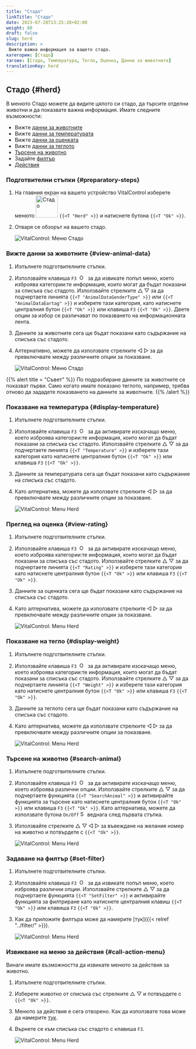 ```yaml
---
title: "Стадо"
linkTitle: "Стадо"
date: 2023-07-28T13:25:28+02:00
weight: 80
draft: false
slug: herd
description: >
 Вижте важна информация за вашето стадо.
категории: [Стадо]
тагове: [Стадо, Температура, Тегло, Оценка, Данни за животните]
translationKey: herd
---
```

## Стадо {#herd}

В менюто Стадо можете да видите цялото си стадо, да търсите отделни животни и да показвате важна информация. Имате следните възможности:

- Вижте [данни за животните](#view-animal-data)
- Вижте [данни за температурата](#display-temperature)
- Вижте [данни за оценката](#view-rating)
- Вижте [данни за теглото](#display-weight)
- [Търсене на животно](#search-animal)
- Задайте [филтър](#set-filter)
- [Действия](#call-action-menu)

### Подготвителни стъпки {#preparatory-steps}

1. На главния екран на вашето устройство VitalControl изберете менюто <img src="/icons/main/herd.svg" width="60" align="bottom" alt="Стадо" /> `{{<T "Herd" >}}` и натиснете бутона `{{<T "Ok" >}}`.

2. Отваря се обзорът на вашето стадо.

    ![VitalControl: Меню Стадо](images/herde.png "Стадо")

### Вижте данни за животните {#view-animal-data}

1. Изпълнете подготвителните стъпки.

2. Използвайте клавиша `F3` &nbsp;<img src="/icons/footer/open-popup.svg" width="15" align="bottom" alt="Отвори попъп" />&nbsp; за да извикате попъп меню, което изброява категории:те информация, които могат да бъдат показани за списъка със стадото. Използвайте стрелките △ ▽ за да подчертаете линията `{{<T "AnimalDataGenderType" >}}` или `{{<T "AnimalDataEartag" >}}` и изберете тази категория, като натиснете централния бутон `{{<T "Ok" >}}` или клавиша `F3` `{{<T "Ok" >}}`. Двете опции за избор се различават по показването на информационната лента.

3. Данните за животните сега ще бъдат показани като съдържание на списъка със стадото.

4. Алтернативно, можете да използвате стрелките ◁ ▷ за да превключвате между различните опции за показване.

    ![VitalControl: Меню Стадо](images/animaldata.png "Вижте данни за животните")

{{% alert title = "Съвет" %}}
По подразбиране данните за животните се показват първи. Само когато имате показано теглото, например, трябва отново да зададете показването на данните за животните.
{{% /alert %}}

### Показване на температура {#display-temperature}

1. Изпълнете подготвителните стъпки.

2. Използвайте клавиша `F3` &nbsp;<img src="/icons/footer/open-popup.svg" width="15" align="bottom" alt="Open popup" />&nbsp; за да активирате изскачащо меню, което изброява категории:те информация, които могат да бъдат показани за списъка със стадото. Използвайте стрелките △ ▽ за да подчертаете линията `{{<T "Temperature" >}}` и изберете тази категория като натиснете централния бутон `{{<T "Ok" >}}` или клавиша `F3` `{{<T "Ok" >}}`.

3. Данните за температурата сега ще бъдат показани като съдържание на списъка със стадото.

4. Като алтернатива, можете да използвате стрелките ◁ ▷ за да превключвате между различните опции за показване.

    ![VitalControl: Menu Herd](images/temperature.png "Показване на температура")

### Преглед на оценка {#view-rating}

1. Изпълнете подготвителните стъпки.

2. Използвайте клавиша `F3` &nbsp;<img src="/icons/footer/open-popup.svg" width="15" align="bottom" alt="Open popup" />&nbsp; за да активирате изскачащо меню, което изброява категории:те информация, които могат да бъдат показани за списъка със стадото. Използвайте стрелките △ ▽ за да подчертаете линията `{{<T "Rating" >}}` и изберете тази категория като натиснете централния бутон `{{<T "Ok" >}}` или клавиша `F3` `{{<T "Ok" >}}`.

3. Данните за оценката сега ще бъдат показани като съдържание на списъка със стадото.

4. Като алтернатива, можете да използвате стрелките ◁ ▷ за да превключвате между различните опции за показване.

    ![VitalControl: Menu Herd](images/rating.png "Преглед на оценка")

### Показване на тегло {#display-weight}

1. Изпълнете подготвителните стъпки.

2. Използвайте клавиша `F3` &nbsp;<img src="/icons/footer/open-popup.svg" width="15" align="bottom" alt="Open popup" />&nbsp; за да активирате изскачащо меню, което изброява категории:те информация, които могат да бъдат показани за списъка със стадото. Използвайте стрелките △ ▽ за да подчертаете линията `{{<T "Weight" >}}` и изберете тази категория като натиснете централния бутон `{{<T "Ok" >}}` или клавиша `F3` `{{<T "Ok" >}}`.

3. Данните за теглото сега ще бъдат показани като съдържание на списъка със стадото.

4. Като алтернатива, можете да използвате стрелките ◁ ▷ за да превключвате между различните опции за показване.

    ![VitalControl: Menu Herd](images/weight.png "Показване на тегло")

### Търсене на животно {#search-animal}

1. Изпълнете подготвителните стъпки.

2. Използвайте клавиша `F3` &nbsp;<img src="/icons/footer/open-popup.svg" width="15" align="bottom" alt="Open popup" />&nbsp; за да активирате изскачащо меню, което изброява различни опции. Използвайте стрелките △ ▽ за да подчертаете функцията `{{<T "SearchAnimal" >}}` и активирайте функцията за търсене като натиснете централния бутон `{{<T "Ok" >}}` или клавиша `F3` `{{<T "Ok" >}}`. Като алтернатива, можете да използвате бутона `On/Off` <img src="/icons/footer/search.svg" width="15" align="bottom" alt="Search" /> веднага след първата стъпка.

3. Използвайте стрелките △ ▽ ◁ ▷ за въвеждане на желания номер на животно и потвърдете с `{{<T "Ok" >}}`.

    ![VitalControl: Menu Herd](images/search.png "Търсене на животно")

### Задаване на филтър {#set-filter}

1. Изпълнете подготвителните стъпки.

2. Използвайте клавиша `F3` &nbsp;<img src="/icons/footer/open-popup.svg" width="15" align="bottom" alt="Отвори попъп" />&nbsp; за да извикате попъп меню, което изброява различни опции. Използвайте стрелките △ ▽ за да подчертаете функцията `{{<T "SetFilter" >}}` и активирайте функцията за филтриране като натиснете централния клавиш `{{<T "Ok" >}}` или клавиша `F3` `{{<T "Ok" >}}`.

3. Как да приложите филтъра може да намерите [тук]({{< relref "../filter/" >}}).

    ![VitalControl: Menu Herd](images/setfilter.png "Търсене на животно")

### Извикване на меню за действия {#call-action-menu}

Винаги имате възможността да извикате менюто за действия за животно.

1. Изпълнете подготвителните стъпки.

2. Изберете животно от списъка със стрелките △ ▽ и потвърдете с `{{<T "Ok" >}}`.

3. Менюто за действия е сега отворено. Как да използвате това може да намерите [тук](../actions).

4. Върнете се към списъка със стадото с клавиша `F3`.

    ![VitalControl: Menu Herd](images/action.png "Извикване на действия")
